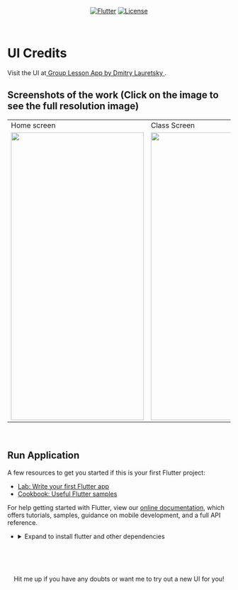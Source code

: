 <p align="center">
<a href=""><img title="Flutter" src="https://img.shields.io/badge/Flutter-2-blue?style=for-the-badge&logo=flutter"></a>
<a href=""><img title="License" src="https://img.shields.io/badge/License-Open Source-brightgreen?style=for-the-badge&logo="></a>
</p>

<br>

# UI Credits    

Visit the UI at<a href="https://dribbble.com/shots/15872795-Group-Lesson-App"> Group Lesson App by
Dmitry Lauretsky 
</a>.


## Screenshots of the work (Click on the image to see the full resolution image)

<table align="center">
  <tr>
    <td>Home screen</td>
     <td>Class Screen</td>
     
  </tr>
  <tr>
    <td><img src="https://github.com/Vignesh0404/Flutter-UI-Kit/blob/main/online-class/output/1.jpeg" width=300 height=650></td>
    <td><img src="https://github.com/Vignesh0404/Flutter-UI-Kit/blob/main/online-class/output/2.jpeg" width=300 height=650></td>
    
  </tr>
 </table>
 
 <br>
 
 
 ## Run Application
 
A few resources to get you started if this is your first Flutter project:

- [Lab: Write your first Flutter app](https://flutter.dev/docs/get-started/codelab)
- [Cookbook: Useful Flutter samples](https://flutter.dev/docs/cookbook)

For help getting started with Flutter, view our
[online documentation](https://flutter.dev/docs), which offers tutorials,
samples, guidance on mobile development, and a full API reference.

<ul><li><details>
<summary>Expand to install flutter and other dependencies</b></summary>
<li>Follow this to install <strong><a href="https://flutter.dev/docs/get-started/install">Flutter</a></strong></li>
</ul></li></ul></details></li></ul>
<br>
<br><br>
<p align="center">
  Hit me up if you have any doubts or want me to try out a new UI for you!
</p>
